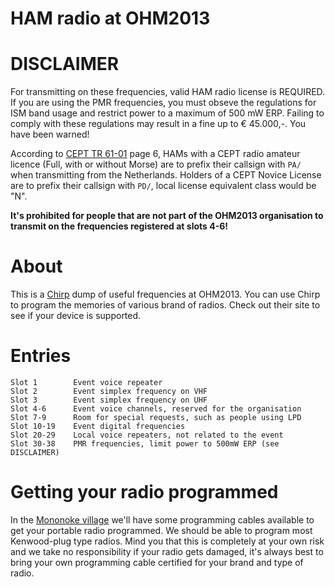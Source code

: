 # HAM radio at OHM2013

# DISCLAIMER

For transmitting on these frequencies, valid HAM radio license is REQUIRED. If
you are using the PMR frequencies, you must obseve the regulations for ISM band
usage and restrict power to a maximum of 500 mW ERP. Failing to comply with
these regulations may result in a fine up to &euro; 45.000,-. You have been
warned!

According to
[CEPT TR 61-01](http://www.erodocdb.dk/Docs/doc98/official/pdf/TR6101.PDF) page 
6, HAMs with a CEPT radio amateur licence (Full, with or without Morse) are to
prefix their callsign with `PA/` when transmitting from the Netherlands.
Holders of a CEPT Novice License are to prefix their callsign with `PD/`, local
license equivalent class would be "N".

**It's prohibited for people that are not part of the OHM2013 organisation to
transmit on the frequencies registered at slots 4-6!**

# About

This is a [Chirp](http://chirp.danplanet.com/projects/chirp/wiki/Home) dump of
useful frequencies at OHM2013. You can use Chirp to program the memories of
various brand of radios. Check out their site to see if your device is
supported.

# Entries

    Slot 1        Event voice repeater
    Slot 2        Event simplex frequency on VHF
    Slot 3        Event simplex frequency on UHF
    Slot 4-6      Event voice channels, reserved for the organisation
    Slot 7-9      Room for special requests, such as people using LPD
    Slot 10-19    Event digital frequencies
    Slot 20-29    Local voice repeaters, not related to the event
    Slot 30-38    PMR frequencies, limit power to 500mW ERP (see DISCLAIMER)

# Getting your radio programmed

In the [Mononoke village](https://ohm2013.org/wiki/Village:Mononoke) we'll have
some programming cables available to get your portable radio programmed. We
should be able to program most Kenwood-plug type radios. Mind you that this is
completely at your own risk and we take no responsibility if your radio gets
damaged, it's always best to bring your own programming cable certified for
your brand and type of radio.
